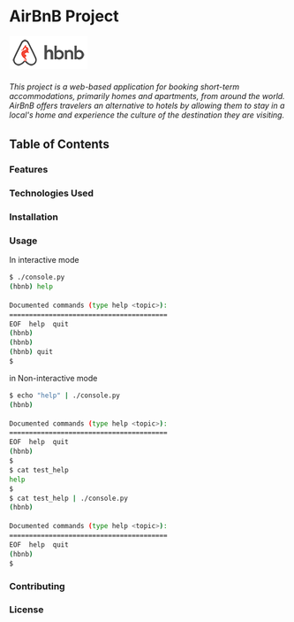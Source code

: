 # AirBnB Project

![Air_BnB_clone logo](web_static/images/Airbnblogo.png)

###### This project is a web-based application for booking short-term accommodations, primarily homes and apartments, from around the world. AirBnB offers travelers an alternative to hotels by allowing them to stay in a local's home and experience the culture of the destination they are visiting.

## Table of Contents

### Features

### Technologies Used

### Installation

### Usage

In interactive mode

```bash
$ ./console.py
(hbnb) help

Documented commands (type help <topic>):
========================================
EOF  help  quit                                                                                                       
(hbnb)
(hbnb)
(hbnb) quit
$
```

in Non-interactive mode

```bash
$ echo "help" | ./console.py
(hbnb)

Documented commands (type help <topic>):
========================================
EOF  help  quit
(hbnb)
$
$ cat test_help
help
$
$ cat test_help | ./console.py
(hbnb)

Documented commands (type help <topic>):
========================================
EOF  help  quit
(hbnb)
$
```
### Contributing

### License

